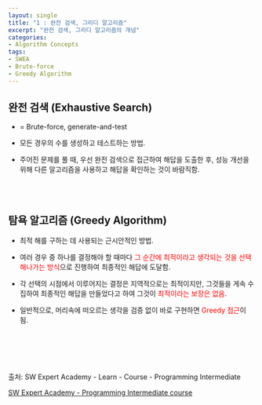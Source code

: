 ```yaml
---
layout: single
title: "1 : 완전 검색, 그리디 알고리즘"
excerpt: "완전 검색, 그리디 알고리즘의 개념"
categories: 
- Algorithm Concepts
tags:
- SWEA
- Brute-force
- Greedy Algorithm
---
```


## 완전 검색 (Exhaustive Search)

- = Brute-force, generate-and-test

- 모든 경우의 수를 생성하고 테스트하는 방법.
- 주어진 문제를 풀 때, 우선 완전 검색으로 접근하여 해답을 도출한 후, 성능 개선을 위해 다른 알고리즘을 사용하고 해답을 확인하는 것이 바람직함.

<br>

<br>

## 탐욕 알고리즘 (Greedy Algorithm)

- 최적 해를 구하는 데 사용되는 근시안적인 방법.
- 여러 경우 중 하나를 결정해야 할 때마다 <span style="color:red">그 순간에 최적이라고 생각되는 것을 선택해나가는 방식</span>으로 진행하여 최종적인 해답에 도달함. 

- 각 선택의 시점에서 이루어지는 결정은 지역적으로는 최적이지만, 그것들을 게속 수집하여 최종적인 해답을 만들었다고 하여 그것이 <span style="color:red">최적이라는 보장은 없음</span>.
- 일반적으로, 머리속에 떠오르는 생각을 검증 없이 바로 구현하면 <span style="color:red">Greedy 접근</span>이 됨.

<br>

<br>

<br>

<br>

출처: SW Expert Academy - Learn - Course - Programming Intermediate

[SW Expert Academy - Programming Intermediate course](https://swexpertacademy.com/main/learn/course/subjectList.do?courseId=AVuPDN86AAXw5UW6)

